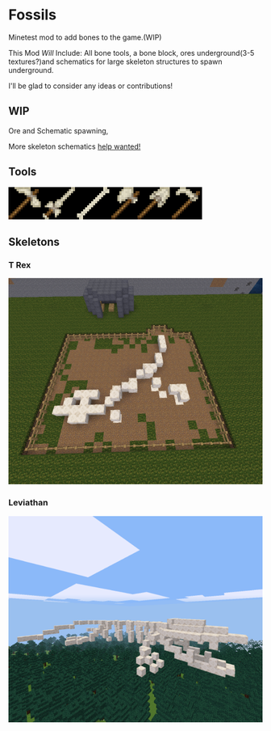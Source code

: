 # Fossils
Minetest mod to add bones to the game.(WIP)

This Mod _Will_ Include: All bone tools, a bone block, ores underground(3-5 textures?)and schematics for large skeleton structures to spawn underground.

I'll be glad to consider any ideas or contributions!

## WIP

Ore and Schematic spawning,

More skeleton schematics [help wanted!](https://github.com/TekhnaeRaav/Fossils/issues/2)

## Tools
![Tools](promo/Tools_screenshot.png)

## Skeletons

### T Rex
![T Rex](promo/TR_Screenshot.png)


### Leviathan
![Leviathan](promo/Leviathan_Screenshot.png)


